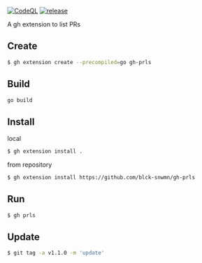 [![CodeQL](https://github.com/blck-snwmn/gh-prls/actions/workflows/github-code-scanning/codeql/badge.svg)](https://github.com/blck-snwmn/gh-prls/actions/workflows/github-code-scanning/codeql)
[![release](https://github.com/blck-snwmn/gh-prls/actions/workflows/release.yml/badge.svg)](https://github.com/blck-snwmn/gh-prls/actions/workflows/release.yml)

A gh extension to list PRs

## Create
```bash
$ gh extension create --precompiled=go gh-prls
```

## Build
```bash
go build
```

## Install
local
```bash
$ gh extension install .
```

from repository
```bash
$ gh extension install https://github.com/blck-snwmn/gh-prls
```

## Run
```bash
$ gh prls
```

## Update
```bash
$ git tag -a v1.1.0 -m 'update'
```

